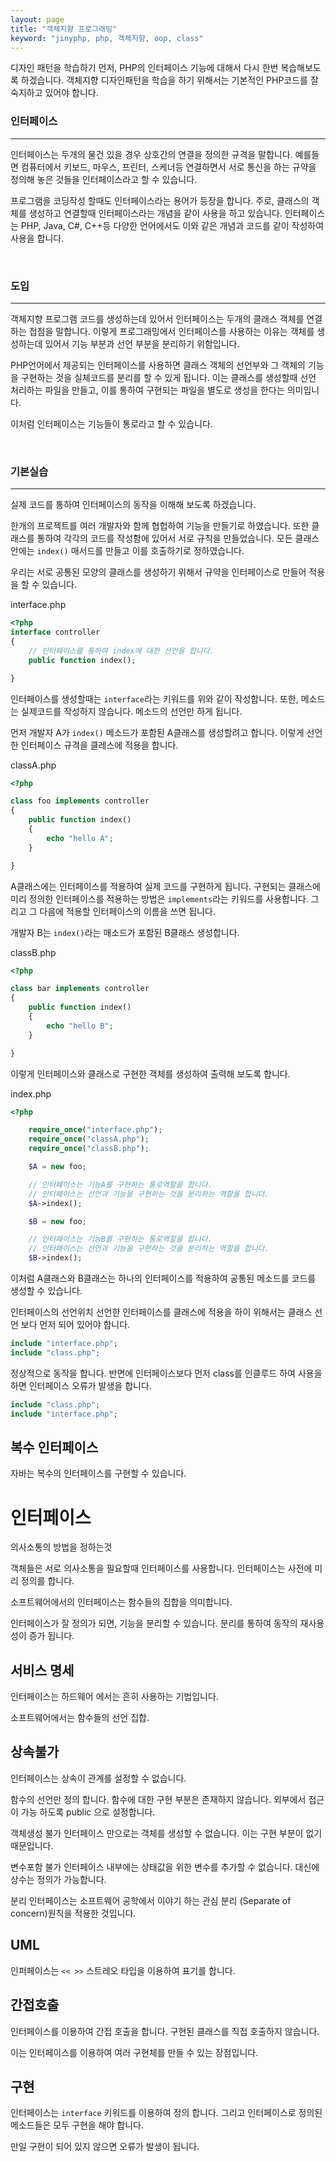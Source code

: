 ```yaml
---
layout: page
title: "객체지향 프로그래밍"
keyword: "jinyphp, php, 객체지향, oop, class"
---
```


디자인 패턴을 학습하기 먼저, PHP의 인터페이스 기능에 대해서 다시 한번 복습해보도록 하겠습니다. 객체지향 디자인패턴을 학습을 하기 위해서는 기본적인 PHP코드를 잘 숙지하고 있어야 합니다.

### 인터페이스
---

인터페이스는 두개의 물건 있을 경우 상호간의 연결을 정의한 규격을 말합니다. 예를들면 컴퓨터에서 키보드, 마우스, 프린터, 스케너등 연결하면서 서로 통신을 하는 규약을 정의해 놓은 것들을 인터페이스라고 할 수 있습니다.

프로그램을 코딩작성 할때도 인터페이스라는 용어가 등장을 합니다. 주로, 클래스의 객체를 생성하고 연결할때 인터페이스라는 개념을 같이 사용을 하고 있습니다. 
인터페이스는 PHP, Java, C#, C++등 다양한 언어에서도 이와 같은 개념과 코드를 같이 작성하여 사용을 합니다.

<br>

### 도입
---
객체지향 프로그램 코드를 생성하는데 있어서 인터페이스는 두개의 클래스 객체를 연결하는 접점을 말합니다.
이렇게 프로그래밍에서 인터페이스를 사용하는 이유는 객체를 생성하는데 있어서 기능 부분과 선언 부분을 분리하기 위함입니다. 

PHP언어에서 제공되는 인터페이스를 사용하면 클래스 객체의 선언부와 그 객체의 기능을 구현하는 것을 실체코드를 분리를 할 수 있게 됩니다.
이는 클래스를 생성할때 선언 처리하는 파일을 만들고, 이를 통하여 구현되는 파일을 별도로 생성을 한다는 의미입니다.

이처럼 인터페이스는 기능들이 통로라고 할 수 있습니다.

<br>

### 기본실습
---
실제 코드를 통하여 인터페이스의 동작을 이해해 보도록 하겠습니다.

한개의 프로젝트를 여러 개발자와 함께 협헙하여 기능을 만들기로 하였습니다. 또한 클래스를 통하여 각각의 코드를 작성함에 있어서 서로 규칙을 만들었습니다. 모든 클래스 안에는 `index()` 매서드를 만들고 이를 호출하기로 정하였습니다.

우리는 서로 공통된 모양의 클래스를 생성하기 위해서 규약을 인터페이스로 만들어 적용을 할 수 있습니다.

interface.php
```php
<?php
interface controller 
{
    // 인터페이스를 통하여 index에 대한 선언을 합니다.
    public function index();

}
```

인터페이스를 생성할때는 `interface`라는 키워드를 위와 같이 작성합니다. 또한, 메소드는 실제코드를 작성하지 않습니다. 메소드의 선언만 하게 됩니다. 

먼저 개발자 A가 `index()` 메소드가 포함된 A클래스를 생성할려고 합니다. 
이렇게 선언한 인터페이스 규격을 클레스에 적용을 합니다.

classA.php
```php
<?php

class foo implements controller 
{
    public function index()
    {
        echo "hello A";
    }

}
```

A클래스에는 인터페이스를 적용하여 실제 코드를 구현하게 됩니다. 구현되는 클래스에 미리 정의한 인터페이스를 적용하는 방법은 `implements`라는 키워드를 사용합니다.
그리고 그 다음에 적용할 인터페이스의 이름을 쓰면 됩니다.

개발자 B는 `index()`라는 매소드가 포함된 B클래스 생성합니다.

classB.php
```php
<?php

class bar implements controller 
{
    public function index()
    {
        echo "hello B";
    }

}
```

이렇게 인터페이스와 클래스로 구현한 객체를 생성하여 출력해 보도록 합니다.

index.php
```php
<?php

    require_once("interface.php");
    require_once("classA.php");
    require_once("classB.php");

    $A = new foo;

    // 인터페이스는 기능A를 구현하는 통로역할을 합니다.
    // 인터페이스는 선언과 기능을 구현하는 것을 분리하는 역할을 합니다.
    $A->index();

    $B = new foo;

    // 인터페이스는 기능B를 구현하는 통로역할을 합니다.
    // 인터페이스는 선언과 기능을 구현하는 것을 분리하는 역할을 합니다.
    $B->index();
```

이처럼 A클래스와 B클래스는 하나의 인터페이스를 적용하여 공통된 메소드를 코드를 생성할 수 있습니다.


인터페이스의 선언위치
선언한 인터페이스를 클래스에 적용을 하이 위해서는 클래스 선언 보다 먼저 되어 있어야 합니다.

```php
include "interface.php";
include "class.php";
```

정상적으로 동작을 합니다.
반면에 인터페이스보다 먼저 class를 인클루드 하여 사용을 하면 인터페이스 오류가 발생을 합니다.

```php
include "class.php";
include "interface.php";
```

## 복수 인터페이스
자바는 복수의 인터페이스를 구현할 수 있습니다.

# 인터페이스

의사소통의 방법을 정하는것

객체들은 서로 의사소통을 필요할때 인터페이스를 사용합니다.
인터페이스는 사전에 미리 정의를 합니다.

소프트웨어에서의 인터페이스는 함수들의 집합을 의미합니다.

인터페이스가 잘 정의가 되면, 기능을 분리할 수 있습니다.
분리를 통하여 동작의 재사용성이 증가 됩니다.

## 서비스 명세
인터페이스는 하드웨어 에서는 흔히 사용하는 기법입니다.

소프트웨어에서는 함수들의 선언 집합.


## 상속불가
인터페이스는 상속이 관계를 설정할 수 없습니다.


함수의 선언만 정의 합니다.
함수에 대한 구현 부분은 존재하지 않습니다.
외부에서 접근이 가능 하도록 public 으로 설정합니다.

객체생성 불가
인터페이스 만으로는 객체를 생성할 수 없습니다.
이는 구현 부분이 없기 때문입니다.

변수포함 불가
인터페이스 내부에는 상태값을 위한 변수를 추가할 수 없습니다.
대신에 상수는 정의가 가능합니다.


분리
인터페이스는 소프트웨어 공학에서 이야기 하는 관심 분리 (Separate of concern)원칙을 적용한 것입니다.


## UML
인퍼페이스는 `<< >>` 스트레오 타입을 이용하여 표기를 합니다.

## 간접호출
인터페이스를 이용하여 간접 호출을 합니다. 구현된 클래스를 직접 호출하지 않습니다.

이는 인터페이스를 이용하여 여러 구현체를 만들 수 있는 장점입니다.

## 구현
인터페이스는 `interface` 키워드를 이용하여 정의 합니다.
그리고 인터페이스로 정의된 메소드들은 모두 구현을 해야 합니다.

만일 구현이 되어 있지 않으면 오류가 발생이 됩니다.



 